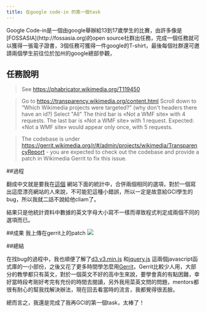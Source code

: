 ```yaml
---
title: 在google code-in 的第一個task
---
```

<p class="lead">Google Code-in是一個由google舉辦給13到17歲學生的比賽，由許多像是[FOSSASIA](http://fossasia.org)的open source社群出任務，完成一個任務就可以獲得一張電子證書，3個任務可獲得一件google的T-shirt，最後每個社群還可邀請兩個學生前往位於加州的google總部參觀，<p>

## 任務說明
>See https://phabricator.wikimedia.org/T119450

>Go to https://transparency.wikimedia.org/content.html
Scroll down to “Which Wikimedia projects were targeted?” (why don't headers there have an id?)
Select "All"
The third bar is «Not a WMF site» with 4 requests.
The last bar is «Not a WMF site» with 1 request.
Expected: «Not a WMF site» would appear only once, with 5 requests.

>The codebase is under https://gerrit.wikimedia.org/r/#/admin/projects/wikimedia/TransparencyReport - you are expected to check out the codebase and provide a patch in Wikimedia Gerrit to fix this issue.

##過程

翻成中文就是要我在[這個](https://transparency.wikimedia.org/content.html) 網站下面的統計中，合併兩個相同的選項，對於一個寫出這麼漂亮網站的人來說，不可能犯這種小錯誤，所以一定是故意給GCI學生的bug，所以我就二話不說給他cliam了。

結果只是他統計資料中數據的英文字母大小寫不一樣而導致程式判定成兩個不同的選項而已。

##成果
我上傳在gerrit上的patch
<img src="http://screenshot.net/847dzcp.jpg">

##總結

在找bug的過程中，我也順便了解了[d3.v3.min.js](https://gist.github.com/grantmichaels/5237322) 和[jquery.js](https://jquery.com/download/) 這兩個javascript函式庫的一小部份，之後又花了更多時間學怎麼用[Gerrit](https://gerrit.wikimedia.org)，Gerrit比較少人用，大部分的教學都只有英文，對於一個英文不好的高中生來說，要學會真的有點困難，幸好當時段考剛好考完有充份的時間去閱讀，另外我用菜英文問的問題，mentors都很有耐心的幫我找解決辦法，現在回去看當時的流言，我都覺得很丟臉。

總而言之，我還是完成了我再GCI的第一個task，太棒了！